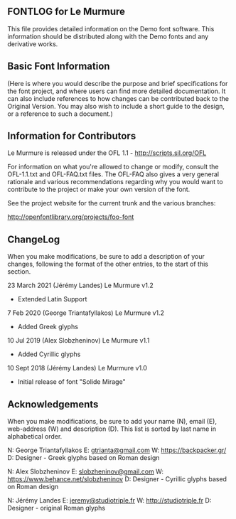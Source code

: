 FONTLOG for Le Murmure
-------------------

This file provides detailed information on the Demo font software.
This information should be distributed along with the Demo fonts
and any derivative works.


Basic Font Information
--------------------------

(Here is where you would describe the purpose and brief specifications for the
font project, and where users can find more detailed documentation. It can also
include references to how changes can be contributed back to the Original
Version. You may also wish to include a short guide to the design, or a
reference to such a document.)


Information for Contributors
------------------------------

Le Murmure is released under the OFL 1.1 - http://scripts.sil.org/OFL

For information on what you're allowed to change or modify, consult the
OFL-1.1.txt and OFL-FAQ.txt files. The OFL-FAQ also gives a very general
rationale and various recommendations regarding why you would want to
contribute to the project or make your own version of the font.

See the project website for the current trunk and the various branches:

http://openfontlibrary.org/projects/foo-font


ChangeLog
----------

When you make modifications, be sure to add a description of your changes,
following the format of the other entries, to the start of this section.

23 March 2021 (Jérémy Landes) Le Murmure v1.2
- Extended Latin Support

7 Feb 2020 (George Triantafyllakos) Le Murmure v1.2
- Added Greek glyphs

10 Jul 2019 (Alex Slobzheninov) Le Murmure v1.1
- Added Cyrillic glyphs

10 Sept 2018 (Jérémy Landes) Le Murmure v1.0
- Initial release of font "Solide Mirage"


Acknowledgements
-------------------------

When you make modifications, be sure to add your name (N), email (E),
web-address (W) and description (D). This list is sorted by last name in
alphabetical order.

N: George Triantafyllakos
E: gtrianta@gmail.com
W: https://backpacker.gr/
D: Designer - Greek glyphs based on Roman design

N: Alex Slobzheninov
E: slobzheninov@gmail.com
W: https://www.behance.net/slobzheninov
D: Designer - Cyrillic glyphs based on Roman design

N: Jérémy Landes
E: jeremy@studiotriple.fr
W: http://studiotriple.fr
D: Designer - original Roman glyphs
